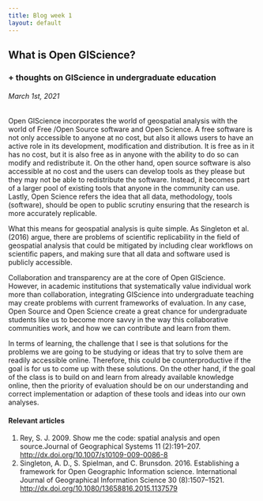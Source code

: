 ```yaml
---
title: Blog week 1
layout: default
---
```

## What is Open GIScience?
### + thoughts on GIScience in undergraduate education
###### March 1st, 2021

Open GIScience incorporates the world of geospatial analysis with the world of Free /Open Source software and Open Science. 
A free software is not only accessible to anyone at no cost, but also it allows users to have an active role in its development, modification and distribution. It is free as in it has no cost, but it is also free as in anyone with the ability to do so can modify and redistribute it. On the other hand, open source software is also accessible at no cost and the users 
can develop tools as they please but they may not be able to redistribute the software. Instead, it becomes part of a larger pool of existing tools that anyone in the community can 
use.  Lastly, Open Science refers the idea that all data, methodology, tools (software), should be open to public scrutiny ensuring that the research is more accurately replicable.

What this means for geospatial analysis is quite simple. As Singleton et al. (2016) argue, there are problems of scientific replicability in the field of geospatial analysis that
could be mitigated by including clear workflows on scientific papers, and making sure that all data and software used is publicly accessible.

 Collaboration and transparency are at the core of Open GIScience. However, in academic institutions that systematically value individual 
work more than collaboration, integrating GIScience into undergraduate teaching may create problems with current frameworks of evaluation. 
In any case, Open Source and Open Science create a great chance for undergraduate students like us to become more savvy in the way this 
collaborative communities work, and how we can contribute and learn from them. 

In terms of learning, the challenge that I see is that solutions for the problems we are going to be studying or ideas that try to solve them are readily 
accessible online. Therefore, this could be counterproductive if the goal is for us to come up with these solutions. On the other hand, if the goal of the class is to 
build on and learn from already available knowledge online, then the priority of evaluation should be on our understanding and correct implementation or adaption of these tools and ideas
into our own analyses. 


#### Relevant articles  
1. Rey, S. J. 2009. Show me the code: spatial analysis and open source.Journal of Geographical Systems 11 (2):191–207. http://dx.doi.org/10.1007/s10109-009-0086-8
3. Singleton, A. D., S. Spielman, and C. Brunsdon. 2016. Establishing a framework for Open Geographic Information science. International Journal of Geographical Information Science 30 (8):1507–1521. http://dx.doi.org/10.1080/13658816.2015.1137579



